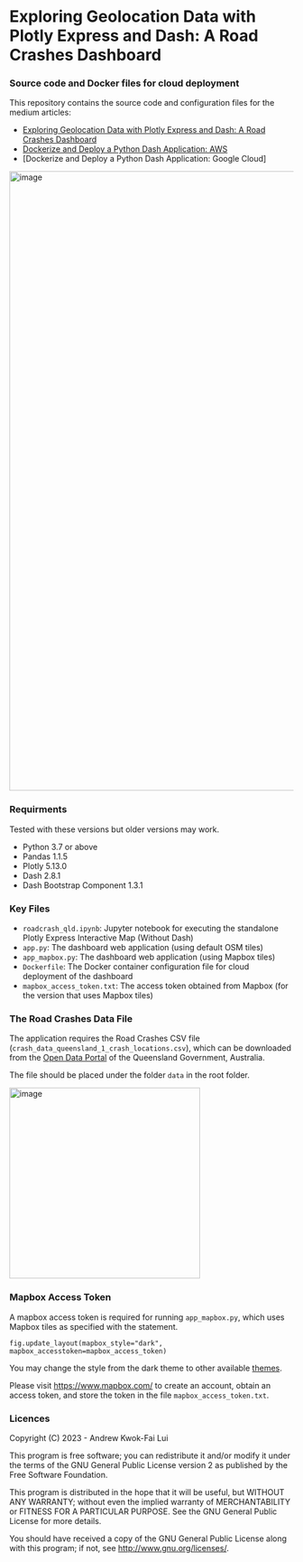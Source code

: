 # Exploring Geolocation Data with Plotly Express and Dash: A Road Crashes Dashboard
### Source code and Docker files for cloud deployment
 
This repository contains the source code and configuration files for the medium articles:
* [Exploring Geolocation Data with Plotly Express and Dash: A Road Crashes Dashboard](https://medium.com/@andrewlui_60044/exploring-geolocation-data-with-plotly-express-and-dash-road-crashes-dashboard-abef05908258)
* [Dockerize and Deploy a Python Dash Application: AWS](https://medium.com/@andrewlui_60044/docker-ize-a-python-dash-application-and-deploy-it-to-cloud-717a7c25de5b)
* [Dockerize and Deploy a Python Dash Application: Google Cloud]

<img width="1097" alt="image" src="https://user-images.githubusercontent.com/8808539/219955813-c55e37c8-2f43-4aaf-9f6e-c0b47cab49a2.png">

### Requirments
Tested with these versions but older versions may work.
- Python 3.7 or above
- Pandas 1.1.5
- Plotly 5.13.0
- Dash 2.8.1
- Dash Bootstrap Component 1.3.1

### Key Files
- `roadcrash_qld.ipynb`: Jupyter notebook for executing the standalone Plotly Express Interactive Map (Without Dash)
- `app.py`: The dashboard web application (using default OSM tiles)
- `app_mapbox.py`: The dashboard web application (using Mapbox tiles)
- `Dockerfile`: The Docker container configuration file for cloud deployment of the dashboard
- `mapbox_access_token.txt`: The access token obtained from Mapbox (for the version that uses Mapbox tiles)

### The Road Crashes Data File
The application requires the Road Crashes CSV file (`crash_data_queensland_1_crash_locations.csv`), which can be downloaded from the [Open Data Portal](https://www.data.qld.gov.au/dataset/crash-data-from-queensland-roads/resource/e88943c0-5968-4972-a15f-38e120d72ec0) of the Queensland Government, Australia.

The file should be placed under the folder `data` in the root folder.

<img width="338" alt="image" src="https://user-images.githubusercontent.com/8808539/220055872-561e7063-d5bc-4328-a16a-28737937ab0c.png">

### Mapbox Access Token
A mapbox access token is required for running `app_mapbox.py`, which uses Mapbox tiles as specified with the statement.
```
fig.update_layout(mapbox_style="dark", mapbox_accesstoken=mapbox_access_token)
```
You may change the style from the dark theme to other available [themes](https://docs.mapbox.com/api/maps/styles/).  

Please visit https://www.mapbox.com/ to create an account, obtain an access token, and store the token in the file `mapbox_access_token.txt`.

### Licences

Copyright (C) 2023 - Andrew Kwok-Fai Lui

This program is free software; you can redistribute it and/or modify it under the terms of the GNU General Public License version 2 as published by the Free Software Foundation.

This program is distributed in the hope that it will be useful, but WITHOUT ANY WARRANTY; without even the implied warranty of MERCHANTABILITY or FITNESS FOR A PARTICULAR PURPOSE.  See the GNU General Public License for more details.

You should have received a copy of the GNU General Public License along with this program; if not, see http://www.gnu.org/licenses/.
